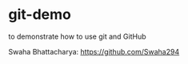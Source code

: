 # git-demo
to demonstrate how to use git and GitHub


Swaha Bhattacharya: https://github.com/Swaha294
